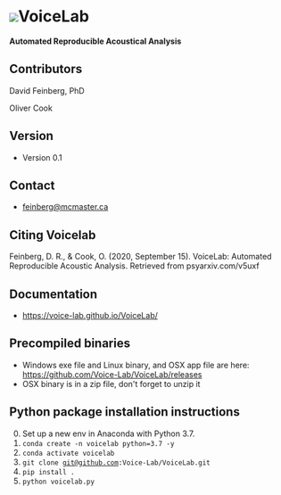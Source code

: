 <img src="Voicelab/favicon.ico">**VoiceLab**
======
**Automated Reproducible Acoustical Analysis**



## Contributors
David Feinberg, PhD  

Oliver Cook

## Version 
* Version 0.1

## Contact
- feinberg@mcmaster.ca

## Citing Voicelab
Feinberg, D. R., & Cook, O. (2020, September 15). VoiceLab: Automated Reproducible Acoustic Analysis. Retrieved from psyarxiv.com/v5uxf

## Documentation
- https://voice-lab.github.io/VoiceLab/

## Precompiled binaries
- Windows exe file and Linux binary, and OSX app file are here: https://github.com/Voice-Lab/VoiceLab/releases
- OSX binary is in a zip file, don't forget to unzip it


## Python package installation instructions
0. Set up a new env in Anaconda with Python 3.7.
1. <code>conda create -n voicelab python=3.7 -y</code>
2. <code>conda activate voicelab</code>
3. <code>git clone git@github.com:Voice-Lab/VoiceLab.git</code>
4. <code>pip install .</code>
5. <code>python voicelab.py<code>
